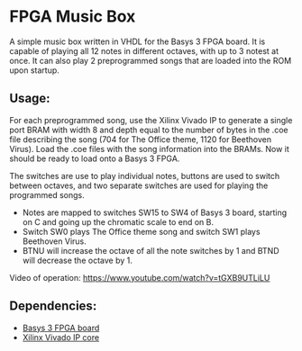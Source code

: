 # FPGA Music Box
A simple music box written in VHDL for the Basys 3 FPGA board. It is capable of playing all 12 notes in different octaves, with up to 3 notest at once. It can also play 2 preprogrammed songs that are loaded into the ROM upon startup. 

## Usage:
For each preprogrammed song, use the Xilinx Vivado IP to generate a single port BRAM with width 8 and depth equal to the number of bytes in the .coe file describing the song (704 for The Office theme, 1120 for Beethoven Virus). Load the .coe files with the song information into the BRAMs. Now it should be ready to load onto a Basys 3 FPGA. 

The switches are use to play individual notes, buttons are used to switch between octaves, and two separate switches are used for playing the programmed songs. 
* Notes are mapped to switches SW15 to SW4 of Basys 3 board, starting on C and going up the chromatic scale to end on B.
* Switch SW0 plays The Office theme song and switch SW1 plays Beethoven Virus.
* BTNU will increase the octave of all the note switches by 1 and BTND will decrease the octave by 1.

Video of operation: https://www.youtube.com/watch?v=tGXB9UTLiLU

## Dependencies: 
* [Basys 3 FPGA board](https://reference.digilentinc.com/programmable-logic/basys-3/start)
* [Xilinx Vivado IP core](https://www.xilinx.com/support/documentation-navigation/design-hubs/dh0003-vivado-designing-with-ip-hub.html)

